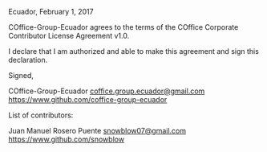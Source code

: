 Ecuador, February 1, 2017

COffice-Group-Ecuador agrees to the terms of the COffice Corporate Contributor License Agreement v1.0.

I declare that I am authorized and able to make this agreement and sign this declaration.

Signed,

COffice-Group-Ecuador coffice.group.ecuador@gmail.com https://www.github.com/coffice-group-ecuador

List of contributors:

Juan Manuel Rosero Puente snowblow07@gmail.com https://www.github.com/snowblow
